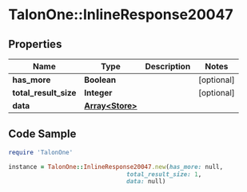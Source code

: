 # TalonOne::InlineResponse20047

## Properties

Name | Type | Description | Notes
------------ | ------------- | ------------- | -------------
**has_more** | **Boolean** |  | [optional] 
**total_result_size** | **Integer** |  | [optional] 
**data** | [**Array&lt;Store&gt;**](Store.md) |  | 

## Code Sample

```ruby
require 'TalonOne'

instance = TalonOne::InlineResponse20047.new(has_more: null,
                                 total_result_size: 1,
                                 data: null)
```


